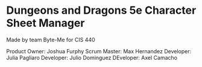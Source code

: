 # Dungeons and Dragons 5e Character Sheet Manager
Made by team Byte-Me for CIS 440

Product Owner: Joshua Furphy
Scrum Master: Max Hernandez
Developer: Julia Pagliaro
Developer: Julio Dominguez
DEveloper: Axel Camacho
